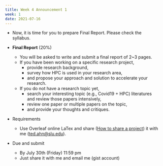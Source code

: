 ```yaml
---
title: Week 4 Announcement 1
week: 1
date: 2021-07-16
---
```


* Now, it is time for you to prepare Final Report. Please check the syllabus. 

- **Final Report** (20%)
  - You will be asked to write and submit a final report of 2~3 pages.
  - If you have been working on a specific research project,
    - provide research background,
    - survey how HPC is used in your research area,
    - and propose your approach and solution to accelerate your research.
  - If you do not have a research topic yet,
    - search your interesting topic (e.g., Covid19 + HPC) literatures and review those papers intensively,
    - review one paper or multiple papers on the topic,
    - and provide your thoughts and critiques.

- Requirements
  - Use Overleaf online LaTex and share ([How to share a project](https://www.overleaf.com/learn/how-to/Sharing_a_project)) it with me (ted.ahn@slu.edu).

- Due and submit
  - By July 30th (Friday) 11:59 pm
  - Just share it with me and email me (gist account)
